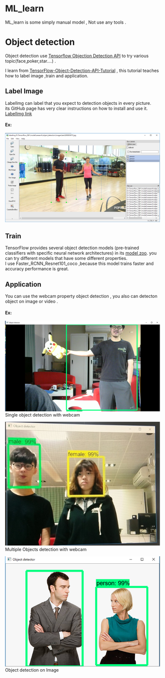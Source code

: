ML_learn
===
ML_learn is some simply manual model , Not use any tools .

Object detection
===
Object detection use [Tensorflow Objection Detection API](https://github.com/tensorflow/models/tree/master/research/object_detection) to try various topic(face,poker,star....) .

 I learn from  [TensorFlow-Object-Detection-API-Tutorial](https://github.com/EdjeElectronics/TensorFlow-Object-Detection-API-Tutorial-Train-Multiple-Objects-Windows-10) ,  this tutorial teaches how to label image ,train and application.

## Label Image
LabelImg can label that you expect to detection objects in every picture.<br> its GitHub page has very clear instructions on how to install and use it.<br>
[LabelImg link](https://github.com/tzutalin/labelImg)

#### Ex:
![image](https://github.com/facg88032/picture/blob/master/labelImage.png)

## Train
TensorFlow provides several object detection models (pre-trained classifiers with specific neural network architectures) in its [model zoo](https://github.com/tensorflow/models/blob/master/research/object_detection/g3doc/detection_model_zoo.md). you can try different models that have some different properties.<br>
I use Faster_RCNN_Resnet101_coco ,because this model trains faster and accuracy performance is great.
## Application
You can use the webcam property object detection , you also can detecton object on image or video .
#### Ex:

![image](https://github.com/facg88032/picture/blob/master/webcam_person2.png)<br>
Single object detection with webcam <br>

![image](https://github.com/facg88032/picture/blob/master/multi_person_webcam.jpg)<br>
Multiple Objects detection with webcam <br>

![image](https://github.com/facg88032/picture/blob/master/image_person1.png)<br>
Object detection on Image <br>
